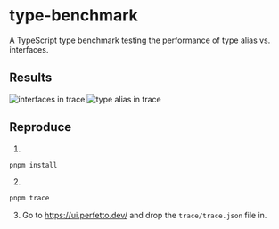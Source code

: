 # type-benchmark

A TypeScript type benchmark testing the performance of type alias vs. interfaces.

## Results

![interfaces in trace](https://user-images.githubusercontent.com/58836760/193191825-0dde8460-9cf2-478c-ba2d-95da55d9d663.png)
![type alias in trace](https://user-images.githubusercontent.com/58836760/193191987-5c429855-54dd-4e54-8682-88b2d6d76927.png)

## Reproduce

1.

```sh
pnpm install
```

2.

```sh
pnpm trace
```

3. Go to https://ui.perfetto.dev/ and drop the `trace/trace.json` file in.
